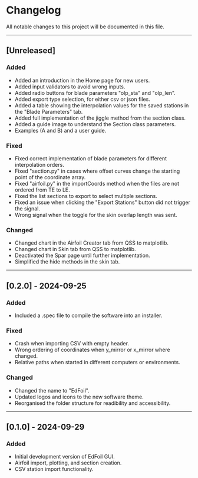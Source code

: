 # Changelog
All notable changes to this project will be documented in this file.

---

## [Unreleased]
### Added
- Added an introduction in the Home page for new users.
- Added input validators to avoid wrong inputs.
- Added radio buttons for blade parameters "olp_sta" and "olp_len".
- Added export type selection, for either csv or json files.
- Added a table showing the interpolation values for the saved stations in the "Blade Parameters" tab.
- Added full implementation of the jiggle method from the section class.
- Added a guide image to understand the Section class parameters.
- Examples (A and B) and a user guide.

### Fixed
- Fixed correct implementation of blade parameters for different interpolation orders.
- Fixed "section.py" in cases where offset curves change the starting point of the coordinate array.
- Fixed "airfoil.py" in the importCoords method when the files are not ordered from TE to LE.
- Fixed the list sections to export to select multiple sections.
- Fixed an issue when clicking the "Export Stations" button did not trigger the signal.
- Wrong signal when the toggle for the skin overlap length was sent.

### Changed
- Changed chart in the Airfoil Creator tab from QSS to matplotlib.
- Changed chart in Skin tab from QSS to matplotlib.
- Deactivated the Spar page until further implementation.
- Simplified the hide methods in the skin tab.

---

## [0.2.0] - 2024-09-25
### Added
- Included a .spec file to compile the software into an installer.

### Fixed
- Crash when importing CSV with empty header.
- Wrong ordering of coordinates when y_mirror or x_mirror where changed.
- Relative paths when started in different computers or environments.

### Changed
- Changed the name to "EdFoil".
- Updated logos and icons to the new software theme.
- Reorganised the folder structure for readibility and accessibility.

---

## [0.1.0] - 2024-09-29
### Added
- Initial development version of EdFoil GUI.
- Airfoil import, plotting, and section creation.
- CSV station import functionality.